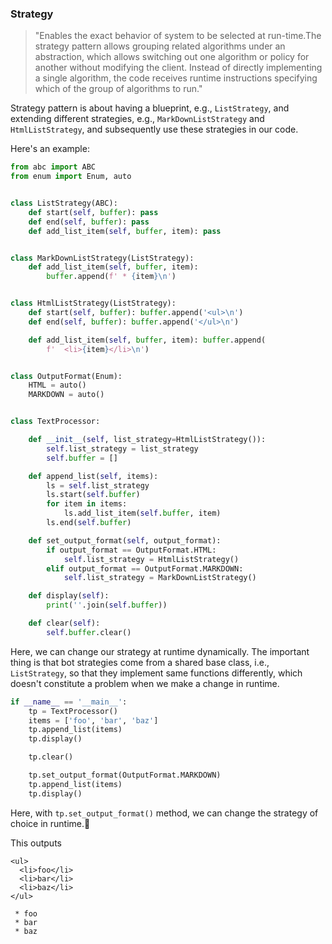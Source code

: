 <h3>Strategy</h3>

>"Enables the exact behavior of system to be selected at run-time.The strategy pattern allows grouping related algorithms under an abstraction, which allows switching out one algorithm or policy for another without modifying the client. Instead of directly implementing a single algorithm, the code receives runtime instructions specifying which of the group of algorithms to run."

Strategy pattern is about having a blueprint, e.g., `ListStrategy`, and extending different strategies, e.g., `MarkDownListStrategy` and `HtmlListStrategy`, and subsequently use these strategies in our code.

Here's an example:
```python
from abc import ABC
from enum import Enum, auto


class ListStrategy(ABC):
    def start(self, buffer): pass
    def end(self, buffer): pass
    def add_list_item(self, buffer, item): pass


class MarkDownListStrategy(ListStrategy):
    def add_list_item(self, buffer, item):
        buffer.append(f' * {item}\n')


class HtmlListStrategy(ListStrategy):
    def start(self, buffer): buffer.append('<ul>\n')
    def end(self, buffer): buffer.append('</ul>\n')

    def add_list_item(self, buffer, item): buffer.append(
        f'  <li>{item}</li>\n')


class OutputFormat(Enum):
    HTML = auto()
    MARKDOWN = auto()


class TextProcessor:

    def __init__(self, list_strategy=HtmlListStrategy()):
        self.list_strategy = list_strategy
        self.buffer = []

    def append_list(self, items):
        ls = self.list_strategy
        ls.start(self.buffer)
        for item in items:
            ls.add_list_item(self.buffer, item)
        ls.end(self.buffer)

    def set_output_format(self, output_format):
        if output_format == OutputFormat.HTML:
            self.list_strategy = HtmlListStrategy()
        elif output_format == OutputFormat.MARKDOWN:
            self.list_strategy = MarkDownListStrategy()

    def display(self):
        print(''.join(self.buffer))

    def clear(self):
        self.buffer.clear()
```

Here, we can change our strategy at runtime dynamically. The important thing is that bot strategies come from a shared base class, i.e., `ListStrategy`, so that they implement same functions differently, which doesn't constitute a problem when we make a change in runtime.

```python
if __name__ == '__main__':
    tp = TextProcessor()
    items = ['foo', 'bar', 'baz']
    tp.append_list(items)
    tp.display()

    tp.clear()

    tp.set_output_format(OutputFormat.MARKDOWN)
    tp.append_list(items)
    tp.display()
```

Here, with `tp.set_output_format()` method, we can change the strategy of choice in runtime.🥳

This outputs

```
<ul>
  <li>foo</li>
  <li>bar</li>
  <li>baz</li>
</ul>

 * foo
 * bar
 * baz
```
